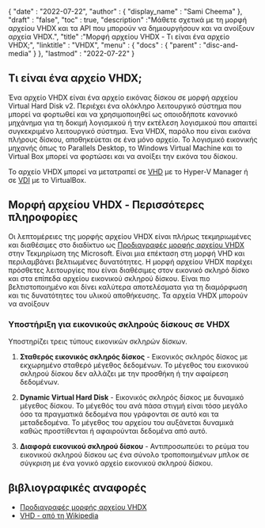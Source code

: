 {
  "date" : "2022-07-22",
  "author" : {
    "display_name" : "Sami Cheema"
},
  "draft" : "false",
   "toc" : true,
  "description" :"Μάθετε σχετικά με τη μορφή αρχείου VHDX και τα API που μπορούν να δημιουργήσουν και να ανοίξουν αρχεία VHDX.",
  "title" :"Μορφή αρχείου VHDX - Τι είναι ένα αρχείο VHDX;",
  "linktitle" : "VHDX",
  "menu" : {
    "docs" : {
      "parent" : "disc-and-media"
}
},
  "lastmod" : "2022-07-22"
}

## Τι είναι ένα αρχείο VHDX;

Ένα αρχείο VHDX είναι ένα αρχείο εικόνας δίσκου σε μορφή αρχείου Virtual Hard Disk v2. Περιέχει ένα ολόκληρο λειτουργικό σύστημα που μπορεί να φορτωθεί και να χρησιμοποιηθεί ως οποιοδήποτε κανονικό μηχάνημα για τη δοκιμή λογισμικού ή την εκτέλεση λογισμικού που απαιτεί συγκεκριμένο λειτουργικό σύστημα. Ένα VHDX, παρόλο που είναι εικόνα πλήρους δίσκου, αποθηκεύεται σε ένα μόνο αρχείο. Το λογισμικό εικονικής μηχανής όπως το Parallels Desktop, το Windows Virtual Machine και το Virtual Box μπορεί να φορτώσει και να ανοίξει την εικόνα του δίσκου.

Το αρχείο VHDX μπορεί να μετατραπεί σε [VHD](/el/disc-and-media/vhd/) με το Hyper-V Manager ή σε [VDI](/el/disc-and-media/vdi/) με το VirtualBox.

## Μορφή αρχείου VHDX - Περισσότερες πληροφορίες

Οι λεπτομέρειες της μορφής αρχείου VHDX είναι πλήρως τεκμηριωμένες και διαθέσιμες στο διαδίκτυο ως [Προδιαγραφές μορφής αρχείου VHDX](https://learn.microsoft.com/en-us/openspecs/windows_protocols/ms-vhdx/83e061f8-f6e2-4de1-91bd-5d54774 ) στην Τεκμηρίωση της Microsoft. Είναι μια επέκταση στη μορφή VHD και περιλαμβάνει βελτιωμένες δυνατότητες. Η μορφή αρχείου VHDX παρέχει πρόσθετες λειτουργίες που είναι διαθέσιμες στον εικονικό σκληρό δίσκο και στα επίπεδα αρχείου εικονικού σκληρού δίσκου. Είναι πιο βελτιστοποιημένο και δίνει καλύτερα αποτελέσματα για τη διαμόρφωση και τις δυνατότητες του υλικού αποθήκευσης. Τα αρχεία VHDX μπορούν να ανοίξουν

### Υποστήριξη για εικονικούς σκληρούς δίσκους σε VHDX

Υποστηρίζει τρεις τύπους εικονικών σκληρών δίσκων.

1. **Σταθερός εικονικός σκληρός δίσκος** - Εικονικός σκληρός δίσκος με εκχωρημένο σταθερό μέγεθος δεδομένων. Το μέγεθος του εικονικού σκληρού δίσκου δεν αλλάζει με την προσθήκη ή την αφαίρεση δεδομένων.

1. **Dynamic Virtual Hard Disk** - Εικονικός σκληρός δίσκος με δυναμικό μέγεθος δίσκου. Το μέγεθός του ανά πάσα στιγμή είναι τόσο μεγάλο όσο τα πραγματικά δεδομένα που γράφονται σε αυτό και τα μεταδεδομένα. Το μέγεθος του αρχείου του αυξάνεται δυναμικά καθώς προστίθενται ή αφαιρούνται δεδομένα από αυτό.

1. **Διαφορά εικονικού σκληρού δίσκου** - Αντιπροσωπεύει το ρεύμα του εικονικού σκληρού δίσκου ως ένα σύνολο τροποποιημένων μπλοκ σε σύγκριση με ένα γονικό αρχείο εικονικού σκληρού δίσκου.

## βιβλιογραφικές αναφορές

* [Προδιαγραφές μορφής αρχείου VHDX](https://learn.microsoft.com/en-us/openspecs/windows_protocols/ms-vhdx/83e061f8-f6e2-4de1-91bd-5d518a43d477)
* [VHD - από τη Wikipedia](https://en.wikipedia.org/wiki/VHD_(file_format))

